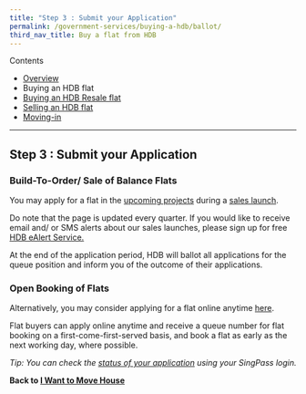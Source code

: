 ```yaml
---
title: "Step 3 : Submit your Application"
permalink: /government-services/buying-a-hdb/ballot/
third_nav_title: Buy a flat from HDB
---
```


Contents

- [Overview](/overview/v2/)
- Buying an HDB flat
- [Buying an HDB Resale flat](/government-services/buying-a-hdb-resale/overview/)
- [Selling an HDB flat](/government-services/selling-a-hdb/overview/)
- [Moving-in](/government-services/buying-a-hdb/move-in/)

---------------------------------------

## Step 3 : Submit your Application


### Build-To-Order/ Sale of Balance Flats

You may apply for a flat in the <a href="https://hdb.gov.sg/cs/infoweb/residential/buying-a-flat/new/bto-sbf" target="_blank">upcoming projects</a> during a <a href="https://www.hdb.gov.sg/cs/infoweb/residential/buying-a-flat/new/sales-launches" target="_blank">sales launch</a>. 

Do note that the page is updated every quarter. If you would like to receive email and/ or SMS alerts about our sales launches, please sign up for free <a href="http://services2.hdb.gov.sg/webapp/BF08CESS/Index.jsp" target="_blank">HDB eAlert Service.</a>

At the end of the application period, HDB will ballot all applications for the queue position and inform you of the outcome of their applications. 

### Open Booking of Flats

Alternatively, you may consider applying for a flat online anytime <a href="https://esales.hdb.gov.sg/bp25/launch/open/OPEN_page_7142/home.html" target="_blank">here</a>.

Flat buyers can apply online anytime and receive a queue number for flat booking on a first-come-first-served basis, and book a flat as early as the next working day, where possible.


*Tip: You can check the <a href="https://services2.hdb.gov.sg/webapp/BP13PPortal/BP13P_Enquiry" target="_blank">status of your application</a> using your SingPass login.*




**Back to [I Want to Move House](/government-services/move-house/overview/)**
